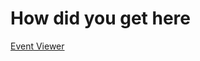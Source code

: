 # How did you get here

[Event Viewer](https://heyimmodding.github.io/WwiseRor2EventsWIkiPage/Eventviewer)